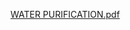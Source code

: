 [WATER PURIFICATION.pdf](https://github.com/user-attachments/files/20072334/WATER.PURIFICATION.pdf)
